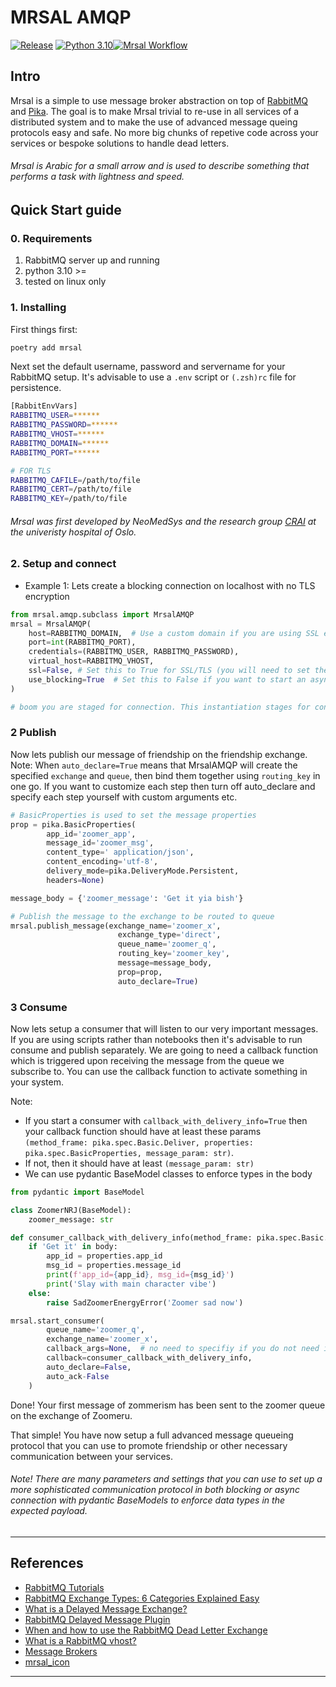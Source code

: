 # MRSAL AMQP
[![Release](https://img.shields.io/badge/release-1.0.3-etalue.svg)](https://pypi.org/project/mrsal/) [![Python 3.10](https://img.shields.io/badge/python-3.10--3.11--3.12-blue.svg)](https://www.python.org/downloads/release/python-3103/)[![Mrsal Workflow](https://github.com/NeoMedSys/mrsal/actions/workflows/mrsal.yaml/badge.svg?branch=main)](https://github.com/NeoMedSys/mrsal/actions/workflows/mrsal.yaml)


## Intro
Mrsal is a simple to use message broker abstraction on top of [RabbitMQ](https://www.rabbitmq.com/) and [Pika](https://pika.readthedocs.io/en/stable/index.html). The goal is to make Mrsal trivial to re-use in all services of a distributed system and to make the use of advanced message queing protocols easy and safe. No more big chunks of repetive code across your services or bespoke solutions to handle dead letters. 

###### Mrsal is Arabic for a small arrow and is used to describe something that performs a task with lightness and speed. 

## Quick Start guide

### 0. Requirements
1. RabbitMQ server up and running
2. python 3.10 >=
3. tested on linux only

### 1. Installing
First things first: 

```bash
poetry add mrsal
```

Next set the default username, password and servername for your RabbitMQ setup. It's advisable to use a `.env` script or `(.zsh)rc` file for persistence.

```bash
[RabbitEnvVars]
RABBITMQ_USER=******
RABBITMQ_PASSWORD=******
RABBITMQ_VHOST=******
RABBITMQ_DOMAIN=******
RABBITMQ_PORT=******

# FOR TLS
RABBITMQ_CAFILE=/path/to/file
RABBITMQ_CERT=/path/to/file
RABBITMQ_KEY=/path/to/file
```

###### Mrsal was first developed by NeoMedSys and the research group [CRAI](https://crai.no/) at the univeristy hospital of Oslo.

### 2. Setup and connect
- Example 1: Lets create a blocking connection on localhost with no TLS encryption

```python
from mrsal.amqp.subclass import MrsalAMQP
mrsal = MrsalAMQP(
    host=RABBITMQ_DOMAIN,  # Use a custom domain if you are using SSL e.g. mrsal.on-example.com
    port=int(RABBITMQ_PORT),
    credentials=(RABBITMQ_USER, RABBITMQ_PASSWORD),
    virtual_host=RABBITMQ_VHOST,
    ssl=False, # Set this to True for SSL/TLS (you will need to set the cert paths if you do so)
    use_blocking=True  # Set this to False if you want to start an async connection
)

# boom you are staged for connection. This instantiation stages for connection only
```

### 2 Publish
Now lets publish our message of friendship on the friendship exchange.
Note: When `auto_declare=True` means that MrsalAMQP will create the specified `exchange` and `queue`, then bind them together using `routing_key` in one go. If you want to customize each step then turn off auto_declare and specify each step yourself with custom arguments etc.

```python
# BasicProperties is used to set the message properties
prop = pika.BasicProperties(
        app_id='zoomer_app',
        message_id='zoomer_msg',
        content_type=' application/json',
        content_encoding='utf-8',
        delivery_mode=pika.DeliveryMode.Persistent,
        headers=None)

message_body = {'zoomer_message': 'Get it yia bish'}

# Publish the message to the exchange to be routed to queue
mrsal.publish_message(exchange_name='zoomer_x',
                        exchange_type='direct',
                        queue_name='zoomer_q',
                        routing_key='zoomer_key',
                        message=message_body, 
                        prop=prop,
                        auto_declare=True)
```

### 3 Consume

Now lets setup a consumer that will listen to our very important messages. If you are using scripts rather than notebooks then it's advisable to run consume and publish separately. We are going to need a callback function which is triggered upon receiving the message from the queue we subscribe to. You can use the callback function to activate something in your system.

Note: 
- If you start a consumer with `callback_with_delivery_info=True` then your callback function should have at least these params `(method_frame: pika.spec.Basic.Deliver, properties: pika.spec.BasicProperties, message_param: str)`. 
- If not, then it should have at least `(message_param: str)`
- We can use pydantic BaseModel classes to enforce types in the body

```python
from pydantic import BaseModel

class ZoomerNRJ(BaseModel):
    zoomer_message: str

def consumer_callback_with_delivery_info(method_frame: pika.spec.Basic.Deliver, properties: pika.spec.BasicProperties, body: str):
    if 'Get it' in body:
        app_id = properties.app_id
        msg_id = properties.message_id
        print(f'app_id={app_id}, msg_id={msg_id}')
        print('Slay with main character vibe')
    else:
        raise SadZoomerEnergyError('Zoomer sad now')

mrsal.start_consumer(
        queue_name='zoomer_q',
        exchange_name='zoomer_x',
        callback_args=None,  # no need to specifiy if you do not need it
        callback=consumer_callback_with_delivery_info,
        auto_declare=False,
        auto_ack-False
    )
```

Done! Your first message of zommerism has been sent to the zoomer queue on the exchange of Zoomeru.

That simple! You have now setup a full advanced message queueing protocol that you can use to promote friendship or other necessary communication between your services.

###### Note! There are many parameters and settings that you can use to set up a more sophisticated communication protocol in both blocking or async connection with pydantic BaseModels to enforce data types in the expected payload.
---
## References

- [RabbitMQ Tutorials](https://www.rabbitmq.com/getstarted.html)
- [RabbitMQ Exchange Types: 6 Categories Explained Easy](https://hevodata.com/learn/rabbitmq-exchange-type/)
- [What is a Delayed Message Exchange?](https://www.cloudamqp.com/blog/what-is-delayed-message-exchange-in-rabbitmq.html#:~:text=The%20RabbitMQ%20delayed%20exchange%20plugin,in%20milliseconds%20can%20be%20specified.)
- [RabbitMQ Delayed Message Plugin](https://github.com/rabbitmq/rabbitmq-delayed-message-exchange)
- [When and how to use the RabbitMQ Dead Letter Exchange](https://www.cloudamqp.com/blog/whennd-how-to-use-the-rabbitmq-dead-letter-exchange.html)
- [What is a RabbitMQ vhost?](https://www.cloudamqp.com/blog/what-is-rabbitmq-vhost.html)
- [Message Brokers](https://www.ibm.com/cloud/learn/messagerokers)
- [mrsal_icon](https://www.pngegg.com/en/png-mftic)
---
